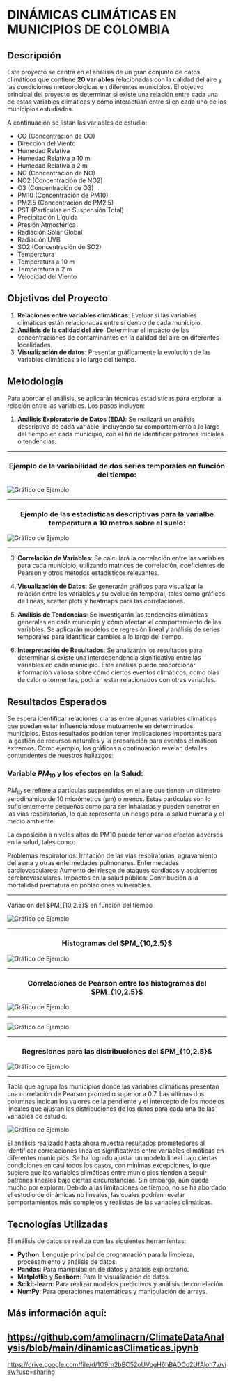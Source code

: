 # DINÁMICAS CLIMÁTICAS EN MUNICIPIOS DE COLOMBIA

## Descripción

Este proyecto se centra en el análisis de un gran conjunto de datos climáticos que contiene **20 variables** relacionadas con la calidad del aire y las condiciones meteorológicas en diferentes municipios. 
El objetivo principal del proyecto es determinar si existe una relación entre cada una de estas variables climáticas y cómo interactúan entre sí en cada uno de los municipios estudiados.

A continuación se listan las variables de estudio:

- CO (Concentración de CO)
- Dirección del Viento
- Humedad Relativa
- Humedad Relativa a 10 m
- Humedad Relativa a 2 m
- NO (Concentración de NO)
- NO2 (Concentración de NO2)
- O3 (Concentración de O3)
- PM10 (Concentración de PM10)
- PM2.5 (Concentración de PM2.5)
- PST (Partículas en Suspensión Total)
- Precipitación Líquida
- Presión Atmosférica
- Radiación Solar Global
- Radiación UVB
- SO2 (Concentración de SO2)
- Temperatura
- Temperatura a 10 m
- Temperatura a 2 m
- Velocidad del Viento

## Objetivos del Proyecto

1. **Relaciones entre variables climáticas**: Evaluar si las variables climáticas están relacionadas entre sí dentro de cada municipio.
2. **Análisis de la calidad del aire**: Determinar el impacto de las concentraciones de contaminantes en la calidad del aire en diferentes localidades.
3. **Visualización de datos**: Presentar gráficamente la evolución de las variables climáticas a lo largo del tiempo.

## Metodología

Para abordar el análisis, se aplicarán técnicas estadísticas para explorar la relación entre las variables. Los pasos incluyen:

1. **Análisis Exploratorio de Datos (EDA)**: Se realizará un análisis descriptivo de cada variable, incluyendo su comportamiento a lo largo del tiempo en cada municipio, con el fin de identificar patrones iniciales o tendencias.
---
<h3 align="center">
Ejemplo de la variabilidad de dos series temporales en función del tiempo:
</h3>
   
   ![Gráfico de Ejemplo](plots/img0.png)

  ---

   <h3 align="center">
Ejemplo de las estadisticas descriptivas para la varialbe temperatura a 10 metros sobre el suelo:
</h3>

 ![Gráfico de Ejemplo](datosaire_files/datosaire_44_0.png)
 
 ---
   
3. **Correlación de Variables**: Se calculará la correlación entre las variables para cada municipio, utilizando matrices de correlación, coeficientes de Pearson y otros métodos estadísticos relevantes.

4. **Visualización de Datos**: Se generarán gráficos para visualizar la relación entre las variables y su evolución temporal, tales como gráficos de líneas, scatter plots y heatmaps para las correlaciones.

5. **Análisis de Tendencias**: Se investigarán las tendencias climáticas generales en cada municipio y cómo afectan el comportamiento de las variables. Se aplicarán modelos de regresión lineal y análisis de series temporales para identificar cambios a lo largo del tiempo.

6. **Interpretación de Resultados**: Se analizarán los resultados para determinar si existe una interdependencia significativa entre las variables en cada municipio. Este análisis puede proporcionar información valiosa sobre cómo ciertos eventos climáticos, como olas de calor o tormentas, podrían estar relacionados con otras variables.

## Resultados Esperados
Se espera identificar relaciones claras entre algunas variables climáticas que puedan estar influenciándose mutuamente en determinados municipios. Estos resultados podrían tener implicaciones importantes para la gestión de recursos naturales y la preparación para eventos climáticos extremos. Como ejemplo, los gráficos a continuación revelan detalles contundentes de nuestros hallazgos:

### Variable $PM_{10}$ y los efectos en la Salud: 
$PM_{10}$ se refiere a partículas suspendidas en el aire que tienen un diámetro aerodinámico de 10 micrómetros (µm) o menos. Estas partículas son lo suficientemente pequeñas como para ser inhaladas y pueden penetrar en las vías respiratorias, lo que representa un riesgo para la salud humana y el medio ambiente. 

La exposición a niveles altos de PM10 puede tener varios efectos adversos en la salud, tales como:

Problemas respiratorios: Irritación de las vías respiratorias, agravamiento del asma y otras enfermedades pulmonares.
Enfermedades cardiovasculares: Aumento del riesgo de ataques cardíacos y accidentes cerebrovasculares.
Impactos en la salud pública: Contribución a la mortalidad prematura en poblaciones vulnerables.


---
<p>
 Variación del $PM_{10,2.5}$ en funcion del tiempo
</p>

![Gráfico de Ejemplo](plots/dispers8.png)

---
<h3 align="center">
 Histogramas del $PM_{10,2.5}$
</h3> 

![Gráfico de Ejemplo](plots/Graf8.png)

---
<h3 align="center">
Correlaciones de Pearson entre los histogramas del $PM_{10,2.5}$
</h3>

![Gráfico de Ejemplo](plots/pm10_concentracion_corr.png)

---

![Gráfico de Ejemplo](plots/pm25_concentracion_corr.png)

---
<h3 align="center">
Regresiones para las distribuciones del $PM_{10,2.5}$
</h3>

![Gráfico de Ejemplo](plots/gxGraf9.png)

---
<p>
Tabla que agrupa los municipios donde las variables climáticas presentan una correlación de Pearson promedio superior a 0.7. Las últimas dos columnas indican los valores de la pendiente y el intercepto de los modelos lineales que ajustan las distribuciones de los datos para cada una de las variables de estudio.
</p>


![Gráfico de Ejemplo](dataf.png)

El análisis realizado hasta ahora muestra resultados prometedores al identificar correlaciones lineales significativas entre variables climáticas en diferentes municipios. Se ha logrado ajustar un modelo lineal bajo ciertas condiciones en casi todos los casos, con mínimas excepciones, lo que sugiere que las variables climáticas entre municipios tienden a seguir patrones lineales bajo ciertas circunstancias. Sin embargo, aún queda mucho por explorar. Debido a las limitaciones de tiempo, no se ha abordado el estudio de dinámicas no lineales, las cuales podrían revelar comportamientos más complejos y realistas de las variables climáticas.


## Tecnologías Utilizadas

El análisis de datos se realiza con las siguientes herramientas:

- **Python**: Lenguaje principal de programación para la limpieza, procesamiento y análisis de datos.
- **Pandas**: Para manipulación de datos y análisis exploratorio.
- **Matplotlib** y **Seaborn**: Para la visualización de datos.
- **Scikit-learn**: Para realizar modelos predictivos y análisis de correlación.
- **NumPy**: Para operaciones matemáticas y manipulación de arrays.

Más información aquí:
--
https://github.com/amolinacrn/ClimateDataAnalysis/blob/main/dinamicasClimaticas.ipynb
--
https://drive.google.com/file/d/1O9rn2bBC52oUVogH6hBADCo2UfAloh7v/view?usp=sharing
